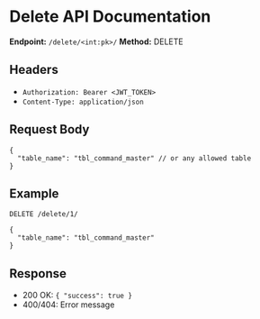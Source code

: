 # Delete API Documentation

**Endpoint:** `/delete/<int:pk>/`
**Method:** DELETE

## Headers
- `Authorization: Bearer <JWT_TOKEN>`
- `Content-Type: application/json`

## Request Body
```
{
  "table_name": "tbl_command_master" // or any allowed table
}
```

## Example
`DELETE /delete/1/`
```
{
  "table_name": "tbl_command_master"
}
```

## Response
- 200 OK: `{ "success": true }`
- 400/404: Error message
